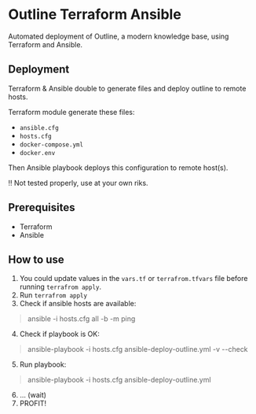 # Outline Terraform Ansible

Automated deployment of Outline, a modern knowledge base, using Terraform and Ansible.

## Deployment 

Terraform & Ansible double to generate files and deploy outline to remote hosts.

Terraform module generate these files:
- `ansible.cfg`
- `hosts.cfg`
- `docker-compose.yml`
- `docker.env` 

Then Ansible playbook deploys this configuration to remote host(s).

‼️ Not tested properly, use at your own riks.

## Prerequisites

* Terraform
* Ansible

## How to use

1. You could update values in the `vars.tf` or `terrafrom.tfvars` file before running `terrafrom apply`.
2. Run `terrafrom apply`
3. Check if ansible hosts are available:
> ansible -i hosts.cfg all -b -m ping 
4. Check if playbook is OK:
> ansible-playbook -i hosts.cfg ansible-deploy-outline.yml -v --check
5. Run playbook:
> ansible-playbook -i hosts.cfg ansible-deploy-outline.yml 
6. ... (wait)
7. PROFIT!